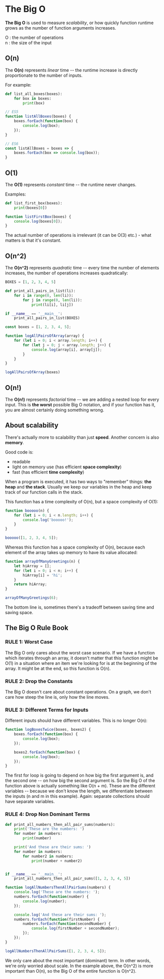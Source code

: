 # The Big O

**The Big O** is used to measure *scalability*, or how quickly function runtime grows as the number of function arguments increases.  
  
O : the number of operations  
n : the size of the input  

## O(n)

The **O(n)** represents *linear* time -- the runtime increase is directly proportionate to the number of inputs.  

For example:  
  
```python
def list_all_boxes(boxes):
    for box in boxes:
        print(box)
```

```javascript
// ES5
function listAllBoxes(boxes) {
    boxes.forEach(function(box) {
        console.log(box);
    });
}

// ES6
const listAllBoxes = boxes => {
    boxes.forEach(box => console.log(box));
}
```

## O(1)

The **O(1)** represents *constant* time -- the runtime never changes.  
  
Examples:  
  
```python
def list_first_box(boxes):
    print(boxes[0])
```

```javascript
function listFirstBox(boxes) {
    console.log(boxes[0]);
}
```

The actual number of operations is irrelevant (it can be O(3) etc.) - what matters is that it's constant.

## O(n^2)

The **O(n^2)** represents *quadratic* time -- every time the number of elements increases, the number of operations increases quadratically:

```python
BOXES = [1, 2, 3, 4, 5]

def print_all_pairs_in_list(li):
    for i in range(0, len(li)):
        for j in range(0, len(li)):
            print(li[i], li[j])

if __name__ == '__main__':
    print_all_pairs_in_list(BOXES)
```

```javascript
const boxes = [1, 2, 3, 4, 5];

function logAllPairsOfArray(array) {
    for (let i = 0; i < array.length; i++) {
        for (let j = 0; j < array.length; j++) {
            console.log(array[i], array[j]);
        }
    }
}

logAllPairsOfArray(boxes)
```

## O(n!)

The **O(n!)** represents *factorial* time -- we are adding a nested loop for every input. This is **the worst** possible Big O notation, and if your function has it, you are almost certainly doing something wrong.


## About scalability

There's actually more to scalability than just **speed**. Another concern is also **memory**.  
  
Good code is:
* readable
* light on memory use (has efficient **space complexity**)
* fast (has efficient **time complexity**)
  
When a program is executed, it has two ways to "remember" things: **the heap** and **the stack**. Usually we keep our variables in the heap and keep track of our function calls in the stack.

This function has a time complexity of O(n), but a space complexity of O(1):

```javascript
function booooo(n) {
    for (let i = 0; i < n.length; i++) {
        console.log('booooo!');
    }
}

booooo([1, 2, 3, 4, 5]);
```

Whereas this function has a space complexity of O(n), because each element of the array takes up memory to have its value allocated:

```javascript
function arrayOfManyGreetings(n) {
    let hiArray = [];
    for (let i = 0; i < n; i++) {
        hiArray[i] = 'hi';
    }
    return hiArray;
}

arrayOfManyGreetings(6);
```

The bottom line is, sometimes there's a tradeoff between saving time and saving space.

## The Big O Rule Book

### RULE 1: Worst Case

The Big O only cares about the worst case scenario. If we have a function which iterates through an array, it doesn't matter that this function might be O(1) in a situation where an item we're looking for is at the beginning of the array. It might be at the end, so this function is O(n).

### RULE 2: Drop the Constants

The Big O doesn't care about constant operations. On a graph, we don't care how steep the line is, only how the line moves.

### RULE 3: Different Terms for Inputs

Different inputs should have different variables. This is no longer O(n):

```javascript
function logBoxesTwice(boxes, boxes2) {
    boxes.forEach(function(box) {
        console.log(box);
    });

    boxes2.forEach(function(box) {
        console.log(box);
    });
}
```

The first for loop is going to depend on how big the first argument is, and the second one -- on how big the second argument is. So the Big O of the function above is actually something like O(n + m). These are the different variables -- because we don't know the length, we differentiate between the inputs (n and m in this example). Again: separate collections should have separate variables.

### RULE 4: Drop Non Dominant Terms

```python
def print_all_numbers_then_all_pair_sums(numbers):
    print('These are the numbers: ')
    for number in numbers:
        print(number)

    print('And these are their sums: ')
    for number in numbers:
        for number2 in numbers:
            print(number + number2)


if __name__ == '__main__':
    print_all_numbers_then_all_pair_sums([1, 2, 3, 4, 5])
```

```javascript
function logAllNumbersThenAllPairSums(numbers) {
    console.log('These are the numbers: ');
    numbers.forEach(function(number) {
        console.log(number);
    });

    console.log('And these are their sums: ');
    numbers.forEach(function(firstNumber) {
        numbers.forEach(function(secondNumber) {
            console.log(firstNumber + secondNumber);
        });
    });
}

logAllNumbersThenAllPairSums([1, 2, 3, 4, 5]);
```

We only care about the most important (dominant) term. In other words, we're only worried about scale. In the example above, the O(n^2) is more important than O(n), so the Big O of the entire function is O(n^2).
